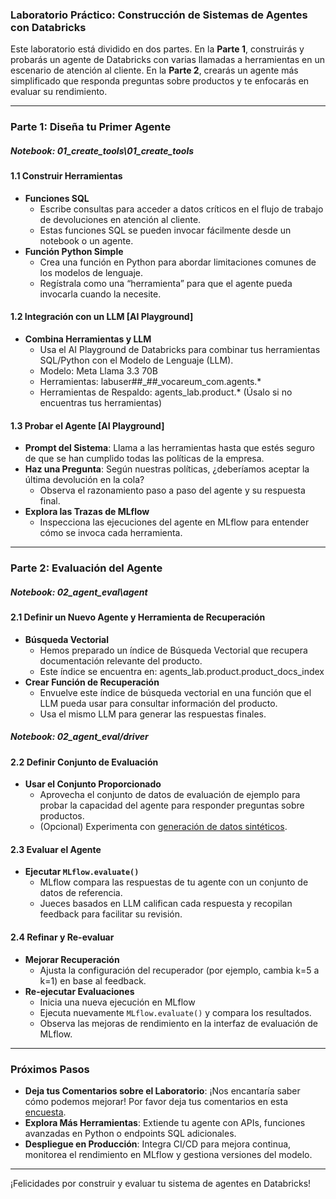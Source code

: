 ### Laboratorio Práctico: Construcción de Sistemas de Agentes con Databricks

Este laboratorio está dividido en dos partes. En la **Parte 1**, construirás y probarás un agente de Databricks con varias llamadas a herramientas en un escenario de atención al cliente. En la **Parte 2**, crearás un agente más simplificado que responda preguntas sobre productos y te enfocarás en evaluar su rendimiento.

---

### Parte 1: Diseña tu Primer Agente  
##### Notebook: 01_create_tools\01_create_tools

#### 1.1 Construir Herramientas  
- **Funciones SQL**  
  - Escribe consultas para acceder a datos críticos en el flujo de trabajo de devoluciones en atención al cliente.  
  - Estas funciones SQL se pueden invocar fácilmente desde un notebook o un agente.
- **Función Python Simple**  
  - Crea una función en Python para abordar limitaciones comunes de los modelos de lenguaje.  
  - Regístrala como una “herramienta” para que el agente pueda invocarla cuando la necesite.

#### 1.2 Integración con un LLM [AI Playground]  
- **Combina Herramientas y LLM**  
  - Usa el AI Playground de Databricks para combinar tus herramientas SQL/Python con el Modelo de Lenguaje (LLM).  
  - Modelo: Meta Llama 3.3 70B  
  - Herramientas: labuser##_##_vocareum_com.agents.*  
  - Herramientas de Respaldo: agents_lab.product.* (Úsalo si no encuentras tus herramientas)

#### 1.3 Probar el Agente [AI Playground]  
- **Prompt del Sistema**: Llama a las herramientas hasta que estés seguro de que se han cumplido todas las políticas de la empresa.  
- **Haz una Pregunta**: Según nuestras políticas, ¿deberíamos aceptar la última devolución en la cola?  
  - Observa el razonamiento paso a paso del agente y su respuesta final.  
- **Explora las Trazas de MLflow**  
  - Inspecciona las ejecuciones del agente en MLflow para entender cómo se invoca cada herramienta.

---

### Parte 2: Evaluación del Agente  
##### Notebook: 02_agent_eval\agent

#### 2.1 Definir un Nuevo Agente y Herramienta de Recuperación  
- **Búsqueda Vectorial**  
  - Hemos preparado un índice de Búsqueda Vectorial que recupera documentación relevante del producto.  
  - Este índice se encuentra en: agents_lab.product.product_docs_index  
- **Crear Función de Recuperación**  
  - Envuelve este índice de búsqueda vectorial en una función que el LLM pueda usar para consultar información del producto.  
  - Usa el mismo LLM para generar las respuestas finales.

##### Notebook: 02_agent_eval/driver

#### 2.2 Definir Conjunto de Evaluación  
- **Usar el Conjunto Proporcionado**  
  - Aprovecha el conjunto de datos de evaluación de ejemplo para probar la capacidad del agente para responder preguntas sobre productos.  
  - (Opcional) Experimenta con [generación de datos sintéticos](https://www.databricks.com/blog/streamline-ai-agent-evaluation-with-new-synthetic-data-capabilities).

#### 2.3 Evaluar el Agente  
- **Ejecutar `MLflow.evaluate()`**  
  - MLflow compara las respuestas de tu agente con un conjunto de datos de referencia.  
  - Jueces basados en LLM califican cada respuesta y recopilan feedback para facilitar su revisión.

#### 2.4 Refinar y Re-evaluar  
- **Mejorar Recuperación**  
  - Ajusta la configuración del recuperador (por ejemplo, cambia k=5 a k=1) en base al feedback.  
- **Re-ejecutar Evaluaciones**  
  - Inicia una nueva ejecución en MLflow  
  - Ejecuta nuevamente `MLflow.evaluate()` y compara los resultados.  
  - Observa las mejoras de rendimiento en la interfaz de evaluación de MLflow.

---

### Próximos Pasos  
- **Deja tus Comentarios sobre el Laboratorio**: ¡Nos encantaría saber cómo podemos mejorar! Por favor deja tus comentarios en esta [encuesta](https://www.surveymonkey.com/r/ZNW8KT7).  
- **Explora Más Herramientas**: Extiende tu agente con APIs, funciones avanzadas en Python o endpoints SQL adicionales.  
- **Despliegue en Producción**: Integra CI/CD para mejora continua, monitorea el rendimiento en MLflow y gestiona versiones del modelo.

---

¡Felicidades por construir y evaluar tu sistema de agentes en Databricks!